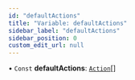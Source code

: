 ```yaml
---
id: "defaultActions"
title: "Variable: defaultActions"
sidebar_label: "defaultActions"
sidebar_position: 0
custom_edit_url: null
---
```


• `Const` **defaultActions**: [`Action`](../interfaces/Action.md)[]
